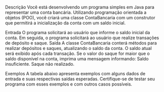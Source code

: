 Descrição
Você está desenvolvendo um programa simples em Java para representar uma conta bancária. Utilizando programação orientada a objetos (POO), você criará uma classe ContaBancaria com um construtor que permitirá a inicialização da conta com um saldo inicial.

Entrada
O programa solicitará ao usuário que informe o saldo inicial da conta.
Em seguida, o programa solicitará ao usuário que realize transações de depósito e saque.
Saída
A classe ContaBancaria conterá métodos para realizar depósitos e saques, atualizando o saldo da conta.
O saldo atual será exibido após cada transação.
Se o valor do saque for maior que o saldo disponível na conta, imprima uma mensagem informando: Saldo insuficiente. Saque não realizado.


Exemplos
A tabela abaixo apresenta exemplos com alguns dados de entrada e suas respectivas saídas esperadas. Certifique-se de testar seu programa com esses exemplos e com outros casos possíveis.


